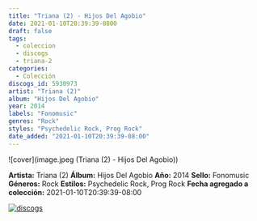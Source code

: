 ```yaml
---
title: "Triana (2) - Hijos Del Agobio"
date: 2021-01-10T20:39:39-0800
draft: false
tags:
  - coleccion
  - discogs
  - triana-2
categories:
  - Colección
discogs_id: 5930973
artist: "Triana (2)"
album: "Hijos Del Agobio"
year: 2014
labels: "Fonomusic"
genres: "Rock"
styles: "Psychedelic Rock, Prog Rock"
date_added: "2021-01-10T20:39:39-08:00"
---
```


![cover](image.jpeg (Triana (2) - Hijos Del Agobio))

**Artista:** Triana (2)
**Álbum:** Hijos Del Agobio
**Año:** 2014
**Sello:** Fonomusic
**Géneros:** Rock
**Estilos:** Psychedelic Rock, Prog Rock
**Fecha agregado a colección:** 2021-01-10T20:39:39-08:00

[![discogs](../../links/svg/discogs.png (discogs))](https://api.discogs.com/releases/5930973)

